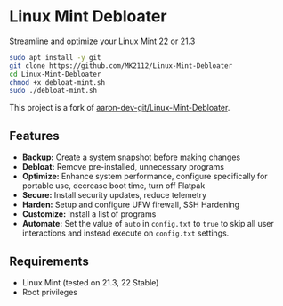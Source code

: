 # Linux Mint Debloater

Streamline and optimize your Linux Mint 22 or 21.3

```bash
sudo apt install -y git
git clone https://github.com/MK2112/Linux-Mint-Debloater
cd Linux-Mint-Debloater
chmod +x debloat-mint.sh
sudo ./debloat-mint.sh
```
This project is a fork of [aaron-dev-git/Linux-Mint-Debloater](https://github.com/aaron-dev-git/Linux-Mint-Debloater).

## Features

- **Backup:** Create a system snapshot before making changes
- **Debloat:** Remove pre-installed, unnecessary programs
- **Optimize:** Enhance system performance, configure specifically for portable use, decrease boot time, turn off Flatpak
- **Secure:** Install security updates, reduce telemetry
- **Harden:** Setup and configure UFW firewall, SSH Hardening
- **Customize:** Install a list of programs
- **Automate:** Set the value of `auto` in `config.txt` to `true` to skip all user interactions and instead execute on `config.txt` settings.

## Requirements

- Linux Mint (tested on 21.3, 22 Stable)
- Root privileges
